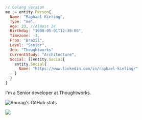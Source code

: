 ```js
// Golang version
me := entity.Person{
  Name: "Raphael Kieling",
  Type: "me",
  Age: 23, //Almost 24
  Birthday: "1998-05-01T12:30:00",
  Timezone: -3,
  From: "Brazil",
  Level: "Senior",
  Job: "Thoughtworks"
  CurrentStudy: "Architecture",
  Social: []entity.Social{
    entity.Social{
      Name: "https://www.linkedin.com/in/raphael-kieling/"
    }
  }
}
```

I'm a Senior developer at Thoughtworks.

![Anurag's GitHub stats](https://github-readme-stats.vercel.app/api?username=raphaelkieling&show_icons=true&theme=dark)

<img src="https://api.segment.io/v1/pixel/track?data=e1wid3JpdGVLZXlcIjpcImxMMDNDSjgxY2ZValZpMEl2OURpTEc1OVQ4d1pvM3ZvXCIsXCJ1c2VySWRcIjpcInVzZXJfMTIzXCIsXCJldmVudFwiOlwiRW1haWwgT3BlbmVkXCIsXCJwcm9wZXJ0aWVzXCI6e1wic3ViamVjdFwiOlwiVGhlIEVsZWN0cmljIERhaWx5XCIsXCJlbWFpbFwiOlwiamFuZS5raW1AZXhhbXBsZS5jb21cIn19">
